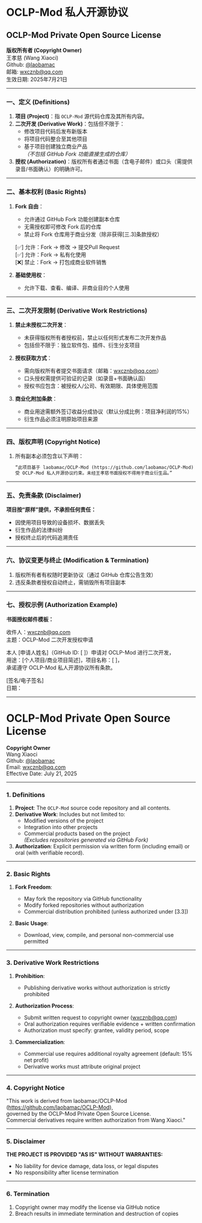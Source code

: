 # OCLP-Mod 私人开源协议  
## OCLP-Mod Private Open Source License  

**版权所有者 (Copyright Owner)**  
王孝慈 (Wang Xiaoci)  
Github: [@laobamac](https://github.com/laobamac)  
邮箱: wxcznb@qq.com  
生效日期: 2025年7月21日  

---

### 一、定义 (Definitions)
1. **项目 (Project)**：指 `OCLP-Mod` 源代码仓库及其所有内容。  
2. **二次开发 (Derivative Work)**：包括但不限于：  
   - 修改项目代码后发布新版本  
   - 将项目代码整合至其他项目  
   - 基于项目创建独立商业产品  
   *（不包括 GitHub Fork 功能直接生成的仓库）*  
3. **授权 (Authorization)**：版权所有者通过书面（含电子邮件）或口头（需提供录音/书面确认）的明确许可。  

---

### 二、基本权利 (Basic Rights)
1. **Fork 自由**：  
   - 允许通过 GitHub Fork 功能创建副本仓库  
   - 无需授权即可修改 Fork 后的仓库  
   - 禁止将 Fork 仓库用于商业分发（除非获得[三.3]条款授权）  
   
   [✅] 允许：Fork → 修改 → 提交Pull Request  
   [✅] 允许：Fork → 私有化使用  
   [❌] 禁止：Fork → 打包成商业软件销售  
   

2. **基础使用权**：  
   - 允许下载、查看、编译、非商业目的个人使用  

---

### 三、二次开发限制 (Derivative Work Restrictions)
1. **禁止未授权二次开发**：  
   - 未获得版权所有者授权前，禁止以任何形式发布二次开发作品  
   - 包括但不限于：独立软件包、插件、衍生分支项目  

2. **授权获取方式**：  
   - 需向版权所有者提交书面请求（邮箱：wxcznb@qq.com）  
   - 口头授权需提供可验证的记录（如录音+书面确认函）  
   - 授权书应包含：被授权人/公司、有效期限、具体使用范围  

3. **商业化附加条款**：  
   - 商业用途需额外签订收益分成协议（默认分成比例：项目净利润的15%）  
   - 衍生作品必须注明原始项目来源  

---

### 四、版权声明 (Copyright Notice)
1. 所有副本必须包含以下声明：  
   ```markdown
   “此项目基于 laobamac/OCLP-Mod (https://github.com/laobamac/OCLP-Mod) 构建，  
   受 OCLP-Mod 私人开源协议约束。未经王孝慈书面授权不得用于商业衍生品。”
   ```

---

### 五、免责条款 (Disclaimer)

**项目按“原样”提供，不承担任何责任：**  
- 因使用项目导致的设备损坏、数据丢失  
- 衍生作品的法律纠纷  
- 授权终止后的代码追溯责任  


---

### 六、协议变更与终止 (Modification & Termination)
1. 版权所有者有权随时更新协议（通过 GitHub 仓库公告生效）  
2. 违反条款者授权自动终止，需销毁所有项目副本  

---

### 七、授权示例 (Authorization Example)
**书面授权邮件模板：**  

收件人：wxcznb@qq.com  
主题：OCLP-Mod 二次开发授权申请  

本人 [申请人姓名]（GitHub ID: [ ]）申请对 OCLP-Mod 进行二次开发，  
用途：[个人项目/商业项目简述]，项目名称：[ ]，  
承诺遵守 OCLP-Mod 私人开源协议所有条款。  

[签名/电子签名]  
日期：  


---

# OCLP-Mod Private Open Source License  

**Copyright Owner**  
Wang Xiaoci  
Github: [@laobamac](https://github.com/laobamac)  
Email: wxcznb@qq.com  
Effective Date: July 21, 2025  

---

### 1. Definitions
1. **Project**: The `OCLP-Mod` source code repository and all contents.  
2. **Derivative Work**: Includes but not limited to:  
   - Modified versions of the project  
   - Integration into other projects  
   - Commercial products based on the project  
   *(Excludes repositories generated via GitHub Fork)*  
3. **Authorization**: Explicit permission via written form (including email) or oral (with verifiable record).  

---

### 2. Basic Rights
1. **Fork Freedom**:  
   - May fork the repository via GitHub functionality  
   - Modify forked repositories without authorization  
   - Commercial distribution prohibited (unless authorized under [3.3])  

2. **Basic Usage**:  
   - Download, view, compile, and personal non-commercial use permitted  

---

### 3. Derivative Work Restrictions
1. **Prohibition**:  
   - Publishing derivative works without authorization is strictly prohibited  

2. **Authorization Process**:  
   - Submit written request to copyright owner (wxcznb@qq.com)  
   - Oral authorization requires verifiable evidence + written confirmation  
   - Authorization must specify: grantee, validity period, scope  

3. **Commercialization**:  
   - Commercial use requires additional royalty agreement (default: 15% net profit)  
   - Derivative works must attribute original project  

---

### 4. Copyright Notice

"This work is derived from laobamac/OCLP-Mod (https://github.com/laobamac/OCLP-Mod),  
governed by the OCLP-Mod Private Open Source License.  
Commercial derivatives require written authorization from Wang Xiaoci."


---

### 5. Disclaimer
**THE PROJECT IS PROVIDED "AS IS" WITHOUT WARRANTIES:**  
- No liability for device damage, data loss, or legal disputes  
- No responsibility after license termination  

---

### 6. Termination
1. Copyright owner may modify the license via GitHub notice  
2. Breach results in immediate termination and destruction of copies  

